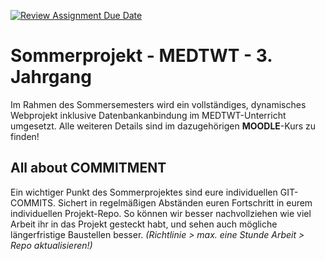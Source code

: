 [![Review Assignment Due Date](https://classroom.github.com/assets/deadline-readme-button-22041afd0340ce965d47ae6ef1cefeee28c7c493a6346c4f15d667ab976d596c.svg)](https://classroom.github.com/a/joPSF0fG)
# Sommerprojekt - MEDTWT - 3. Jahrgang

Im Rahmen des Sommersemesters wird ein vollständiges, dynamisches Webprojekt inklusive Datenbankanbindung im MEDTWT-Unterricht umgesetzt.
Alle weiteren Details sind im dazugehörigen **MOODLE**-Kurs zu finden!


## All about COMMITMENT

Ein wichtiger Punkt des Sommerprojektes sind eure individuellen GIT-COMMITS. 
Sichert in regelmäßigen Abständen euren Fortschritt in eurem individuellen Projekt-Repo. So können wir besser nachvollziehen wie viel Arbeit ihr in das Projekt gesteckt habt, und sehen auch mögliche längerfristige Baustellen besser. *(Richtlinie > max. eine Stunde Arbeit > Repo aktualisieren!)* 